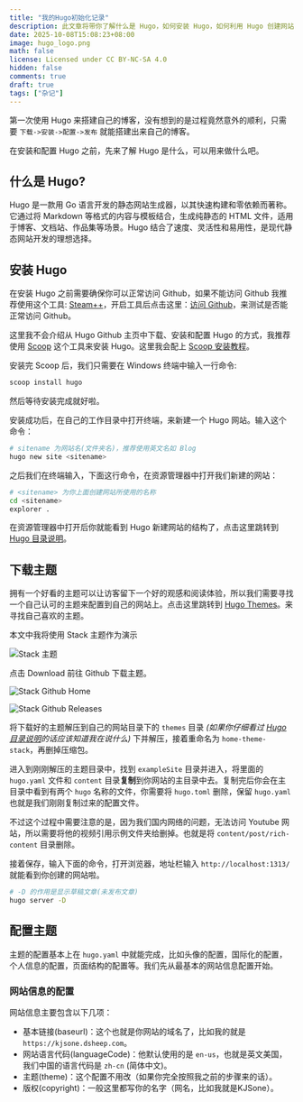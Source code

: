 ```yaml
---
title: "我的Hugo初始化记录"
description: 此文章将带你了解什么是 Hugo，如何安装 Hugo，如何利用 Hugo 创建网站，如何启用 Hugo，如何下载、配置自己喜欢的主题。
date: 2025-10-08T15:08:23+08:00
image: hugo_logo.png
math: false
license: Licensed under CC BY-NC-SA 4.0
hidden: false
comments: true
draft: true
tags: ["杂记"]
---
```


第一次使用 Hugo 来搭建自己的博客，没有想到的是过程竟然意外的顺利，只需要 `下载->安装->配置->发布` 就能搭建出来自己的博客。

在安装和配置 Hugo 之前，先来了解 Hugo 是什么，可以用来做什么吧。

## 什么是 Hugo?

Hugo 是一款用 Go 语言开发的静态网站生成器，以其快速构建和零依赖而著称。它通过将 Markdown 等格式的内容与模板结合，生成纯静态的 HTML 文件，适用于博客、文档站、作品集等场景。Hugo 结合了速度、灵活性和易用性，是现代静态网站开发的理想选择。

## 安装 Hugo

在安装 Hugo 之前需要确保你可以正常访问 Github，如果不能访问 Github 我推荐使用这个工具: [Steam++](https://steampp.net/)，开启工具后点击这里：[访问 Github](https://github.com)，来测试是否能正常访问 Github。

这里我不会介绍从 Hugo Github 主页中下载、安装和配置 Hugo 的方式，我推荐使用 [Scoop](https://scoop.sh/) 这个工具来安装 Hugo。这里我会配上 [Scoop 安装教程](https://zhuanlan.zhihu.com/p/1931641798855458999)。

安装完 Scoop 后，我们只需要在 Windows 终端中输入一行命令:

```sh
scoop install hugo
```

然后等待安装完成就好啦。

安装成功后，在自己的工作目录中打开终端，来新建一个 Hugo 网站。输入这个命令：

```sh
# sitename 为网站名(文件夹名)，推荐使用英文名如 Blog
hugo new site <sitename>
```

之后我们在终端输入，下面这行命令，在资源管理器中打开我们新建的网站：

```sh
# <sitename> 为你上面创建网站所使用的名称
cd <sitename>
explorer .
```

在资源管理器中打开后你就能看到 Hugo 新建网站的结构了，点击这里跳转到 [Hugo 目录说明](https://hugo.opendocs.io/zh-cn/getting-started/directory-structure/)。

## 下载主题

拥有一个好看的主题可以让访客留下一个好的观感和阅读体验，所以我们需要寻找一个自己认可的主题来配置到自己的网站上。点击这里跳转到 [Hugo Themes](https://themes.gohugo.io/)。来寻找自己喜欢的主题。

本文中我将使用 Stack 主题作为演示

![Stack 主题](/image-20251008161811541-1759911501837-1.png)

点击 Download 前往 Github 下载主题。

![Stack Github Home](/image-20251008162023291.png)

![Stack Github Releases](/image-20251008162103539.png)

将下载好的主题解压到自己的网站目录下的 `themes` 目录 _(如果你仔细看过 [Hugo 目录说明](https://hugo.opendocs.io/zh-cn/getting-started/directory-structure/)的话应该知道我在说什么)_ 下并解压，接着重命名为 `home-theme-stack`，再删掉压缩包。

进入到刚刚解压的主题目录中，找到 `exampleSite` 目录并进入，将里面的 `hugo.yaml` 文件和 `content` 目录**复制**到你网站的主目录中去。复制完后你会在主目录中看到有两个 `hugo` 名称的文件，你需要将 `hugo.toml` 删除，保留 `hugo.yaml` 也就是我们刚刚复制过来的配置文件。

不过这个过程中需要注意的是，因为我们国内网络的问题，无法访问 Youtube 网站，所以需要将他的视频引用示例文件夹给删掉。也就是将 `content/post/rich-content` 目录删除。

接着保存，输入下面的命令，打开浏览器，地址栏输入 `http://localhost:1313/` 就能看到你创建的网站啦。

```sh
# -D 的作用是显示草稿文章(未发布文章)
hugo server -D
```

## 配置主题

主题的配置基本上在 `hugo.yaml` 中就能完成，比如头像的配置，国际化的配置，个人信息的配置，页面结构的配置等。我们先从最基本的网站信息配置开始。

### 网站信息的配置

网站信息主要包含以下几项：

- 基本链接(baseurl)：这个也就是你网站的域名了，比如我的就是 `https://kjsone.dsheep.com`。
- 网站语言代码(languageCode)：他默认使用的是 `en-us`，也就是英文美国，我们中国的语言代码是 `zh-cn` (简体中文)。
- 主题(theme)：这个配置不用改（如果你完全按照我之前的步骤来的话）。
- 版权(copyright)：一般这里都写你的名字（网名，比如我就是KJSone）。



